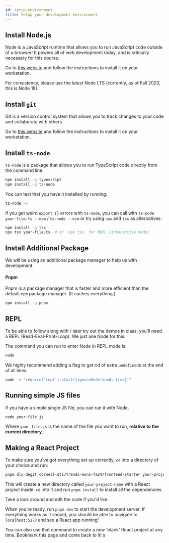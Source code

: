 ```yaml
---
id: setup-environment
title: Setup your development environment
---
```


## Install Node.js

Node is a JavaScript runtime that allows you to run JavaScript code outside of a browser! It powers all of web development today, and is critically necessary for this course.

Go to [this website](https://nodejs.org/en/download/) and follow the instructions to install it on your workstation.

For consistency, please use the latest Node LTS (currently, as of Fall 2023, this is Node 18).

## Install `git`

Git is a version control system that allows you to track changes to your code and collaborate with others.

Go to [this website](https://git-scm.com/downloads) and follow the instructions to install it on your workstation.

## Install `ts-node`

`ts-node` is a package that allows you to run TypeScript code directly from the command line.

```bash
npm install -g typescript
npm install -g ts-node
```

You can test that you have it installed by running:

```bash
ts-node -v
```

If you get weird `export {}` errors with `ts-node`, you can call with `ts-node your-file.ts --esm` / `ts-node --esm` or try using `npx` and `tsx` as alternatives:

```bash
npm install -g tsx
npx tsx your-file.ts  # or `npx tsx` for REPL (interactive mode)
```

## Install Additional Package

We will be using an additional package manager to help us with development.

#### Pnpm

Pnpm is a package manager that is faster and more efficient than the default `npm` package manager. (It caches everything.)

```bash
npm install -g pnpm
```

## REPL

To be able to follow along with / later try out the demos in class, you'll need a REPL (Read-Eval-Print-Loop). We just use Node for this.

The command you can run to enter Node in REPL mode is:

```bash
node
```

We highly recommend adding a flag to get rid of extra `undefined`s at the end of all lines.

```bash
node -e "require('repl').start({ignoreUndefined: true})"
```

## Running simple JS files

If you have a simple single JS file, you can run it with Node.

```bash
node your-file.js
```

Where `your-file.js` is the name of the file you want to run, **relative to the current directory**.

## Making a React Project

To make sure you've got everything set up correctly, `cd` into a directory of your choice and run:

```bash
pnpm dlx degit cornell-dti/trends-mono-fa24/frontend-starter your-project-name
```

This will create a new directory called `your-project-name` with a React project inside. `cd` into it and run `pnpm install` to install all the dependencies.

Take a look around and edit the code if you'd like.

When you're ready, run `pnpm dev` to start the development server. If everything works as it should, you should be able to navigate to `localhost:5173` and see a React app running!

You can also use that command to create a new 'blank' React project at any time. Bookmark this page and come back to it!
s
